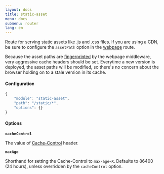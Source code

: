 ```yaml
---
layout: docs
title: static-asset
menu: docs
submenu: router
lang: en
---
```


Route for serving static assets like .js and .css files. If you are using a CDN, be sure to configure the `assetPath` option in the [webpage](/docs/router/webpage.html) route.

Because the asset paths are [fingerprinted](https://developers.google.com/web/fundamentals/performance/optimizing-content-efficiency/http-caching#invalidating-and-updating-cached-responses) by the webpage middleware, very aggressive cache headers should be set. Everytime a new version is deployed, the asset paths will be modified, so there's no concern about the browser holding on to a stale version in its cache.

#### Configuration

~~~js
{
    "module": "static-asset",
    "path": "/static/*",
    "options": {}
}
~~~

#### Options
__`cacheControl`__

The value of [Cache-Control](https://developers.google.com/web/fundamentals/performance/optimizing-content-efficiency/http-caching?hl=en#cache-control) header.

__`maxAge`__

Shorthand for setting the Cache-Control to `max-age=X`. Defaults to 86400 (24 hours), unless overridden by the `cacheControl` option.

